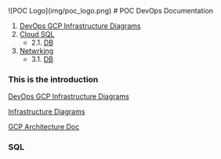 <base target="_blank">
![POC Logo](img/poc_logo.png) 
# POC DevOps Documentation 

1. [DevOps GCP Infrastructure Diagrams](#Diagrams)
2. [Cloud SQL](#2)
	* 2.1. [DB](#-1)
3. [Netwrking](#-1)
	* 3.1. [DB](#-1)

### This is the introduction <a name="diagrams"></a>
[DevOps GCP Infrastructure Diagrams](https://docs.google.com/document/d/1BxnF2r_AsvPacup70ravO3LPjp0vcHmK/edit?usp=sharing&ouid=101441593278699105105&rtpof=true&sd=true)

[Infrastructure Diagrams](#this-is-the-introduction)

<a href="https://docs.google.com/document/d/1BxnF2r_AsvPacup70ravO3LPjp0vcHmK/edit?usp=sharing&ouid=101441593278699105105&rtpof=true&sd=true" target="_blank">GCP Architecture Doc</a>

### SQL <a name="2"></a>
